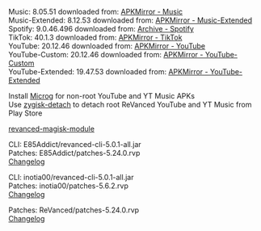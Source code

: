 Music: 8.05.51
downloaded from: [APKMirror - Music](https://www.apkmirror.com/apk/google-inc/youtube-music/youtube-music-8-05-51-release/youtube-music-8-05-51-android-apk-download/)  
Music-Extended: 8.12.53
downloaded from: [APKMirror - Music-Extended](https://www.apkmirror.com/apk/google-inc/youtube-music/youtube-music-8-12-53-release/youtube-music-8-12-53-2-android-apk-download/)  
Spotify: 9.0.46.496
downloaded from: [Archive - Spotify](https://archive.org/download/e85-apks/apks/com.spotify.music)  
TikTok: 40.1.3
downloaded from: [APKMirror - TikTok](https://www.apkmirror.com/apk/tiktok-pte-ltd/tik-tok-including-musical-ly/tiktok-40-1-3-release/tiktok-40-1-3-2-android-apk-download/)  
YouTube: 20.12.46
downloaded from: [APKMirror - YouTube](https://www.apkmirror.com/apk/google-inc/youtube/youtube-20-12-46-release/youtube-20-12-46-2-android-apk-download/)  
YouTube-Custom: 20.12.46
downloaded from: [APKMirror - YouTube-Custom](https://www.apkmirror.com/)  
YouTube-Extended: 19.47.53
downloaded from: [APKMirror - YouTube-Extended](https://www.apkmirror.com/apk/google-inc/youtube/youtube-19-47-53-release/youtube-19-47-53-android-apk-download/)  

Install [Microg](https://github.com/ReVanced/GmsCore/releases) for non-root YouTube and YT Music APKs  
Use [zygisk-detach](https://github.com/j-hc/zygisk-detach) to detach root ReVanced YouTube and YT Music from Play Store  

[revanced-magisk-module](https://github.com/E85Addict/revanced-magisk-module)
  
CLI: E85Addict/revanced-cli-5.0.1-all.jar  
Patches: E85Addict/patches-5.24.0.rvp  
[Changelog](https://github.com/E85Addict/revanced-patches/releases/tag/v5.24.0)

CLI: inotia00/revanced-cli-5.0.1-all.jar  
Patches: inotia00/patches-5.6.2.rvp  
[Changelog](https://github.com/inotia00/revanced-patches/releases/tag/v5.6.2)

Patches: ReVanced/patches-5.24.0.rvp  
[Changelog](https://github.com/ReVanced/revanced-patches/releases/tag/v5.24.0)  
